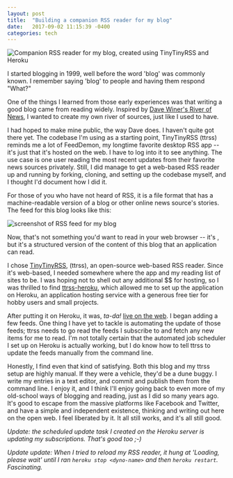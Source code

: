 ```yaml
---
layout: post
title:  "Building a companion RSS reader for my blog"
date:   2017-09-02 11:15:39 -0400
categories: tech
---
```

![Companion RSS reader for my blog, created using TinyTinyRSS and Heroku](https://farm5.staticflickr.com/4361/36809067462_a9c334467f_b.jpg)

I started blogging in 1999, well before the word 'blog' was commonly known. I remember saying 'blog' to people and having them respond "What?"

One of the things I learned from those early experiences was that writing a good blog came from reading widely. Inspired by [Dave Winer's River of News](http://scripting.com/river), I wanted to create my own river of sources, just like I used to have.

I had hoped to make mine public, the way Dave does. I haven't quite got there yet. The codebase I'm using as a starting point, TinyTinyRSS (ttrss) reminds me a lot of FeedDemon, my longtime favorite desktop RSS app -- it's just that it's hosted on the web. I have to log into it to see anything. The use case is one user reading the most recent updates from their favorite news sources privately. Still, I did manage to get a web-based RSS reader up and running by forking, cloning, and setting up the codebase myself, and I thought I'd document how I did it.

 For those of you who have not heard of RSS, it is a file format that has a machine-readable version of a blog or other online news source's stories. The feed for this blog looks like this:

![screenshot of RSS feed for my blog](https://farm5.staticflickr.com/4341/36145304664_a0f90fe2e9_b.jpg)

Now, that's not something you'd want to read in your web browser -- it's , but it's a structured version of the content of this blog that an application can read.

I chose [TinyTinyRSS](https://git.tt-rss.org/git/tt-rss/wiki), (ttrss), an open-source web-based RSS reader. Since it's web-based, I needed somewhere where the app and my reading list of sites to be. I was hoping not to shell out any additional $$ for hosting, so I was thrilled to find [ttrss-heroku](https://github.com/serl/ttrss-heroku), which allowed me to set up the application on Heroku, an application hosting service with a generous free tier for hobby users and small projects.

After putting it on Heroku, it was, *ta-da!* [live on the web](https://my-fancy-ttrss.herokuapp.com). I began adding a few feeds. One thing I have yet to tackle is automating the update of those feeds; ttrss needs to go read the feeds I subscribe to and fetch any new items for me to read. I'm not totally certain that the automated job scheduler I set up on Heroku is actually working, but I do know how to tell ttrss to update the feeds manually from the command line.

Honestly, I find even that kind of satisfying. Both this blog and my ttrss setup are highly manual. If they were a vehicle, they'd be a dune buggy. I write my entries in a text editor, and commit and publish them from the command line. I enjoy it, and I think I'll enjoy going back to even more of my old-school ways of blogging and reading, just as I did so many years ago. It's good to escape from the massive platforms like Facebook and Twitter, and have a simple and independent existence, thinking and writing out here on the open web. I feel liberated by it. It all still works, and it's all still good.

*Update: the scheduled update task I created on the Heroku server is updating my subscriptions. That's good too ;-)*

*Update update: When I tried to reload my RSS reader, it hung at 'Loading, please wait' until I ran `heroku stop <dyno-name>` and then `heroku restart`. Fascinating.*
